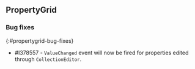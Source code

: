 ## PropertyGrid

### Bug fixes
{:#propertygrid-bug-fixes}

* \#I378557 - `ValueChanged` event will now be fired for properties edited through `CollectionEditor`.
